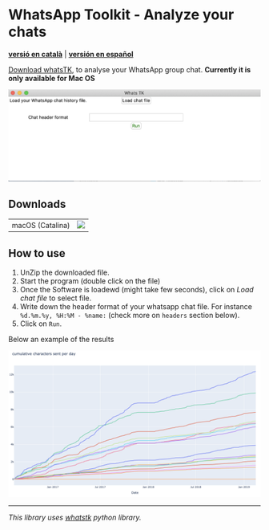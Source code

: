 # WhatsApp Toolkit - Analyze your chats
**[versió en català](cat.md)** | **[versión en español](esp.md)**

[Download whatsTK](dist/WhatsTK.zip), to analyse your WhatsApp group chat. **Currently it is only available for Mac OS**

![](assets/app-screenshot.png)

## Downloads

|||
|--------------|-----------------|
| macOS (Catalina) | [![](https://img.shields.io/badge/download_zip-brightgreen.svg)](dist/WhatsTK.zip) |

## How to use
1. UnZip the downloaded file.
2. Start the program (double click on the file)
3. Once the Software is loadewd (might take few seconds), click on _Load chat file_ to select file.
4. Write down the header format of your whatsapp chat file. For instance `%d.%m.%y, %H:%M - %name:` (check more on
   `headers` section below).
5. Click on `Run`.

Below an example of the results

![](assets/stats.png)

---

*This library uses [whatstk](https://lcsrg.me/whatstk) python library.*